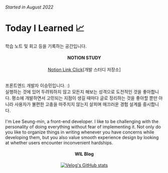 ###### Started in August 2022

# **Today I Learned 📈**

학습 노트 및 회고 등을 기록하는 공간입니다.
<div align=center><h4>NOTION STUDY</h4>
<a href="https://charmed-cheddar-7a6.notion.site/SEUNG-MIN-STUDY-9c3ea915dfce4bf38b7059c180734764" target="_blank">Notion Link Click</a>[개발 스터디 저장소]
  </div>
<br/>

프론트엔드 개발자 이승민입니다. :)<br />
실행하는 것에 있어 두려워하지 않고 모든지 해보는 성격으로 도전적인 것을 좋아합니다. 평소에 개발하면서 고민되는 지점이 생길 때마다 글로 정리하는 것을 좋아할 뿐만 아니라 사용자가 불편한 고충을 마주치지 않는지 살피며 매끄러운 경험 설계를 중시합니다.
<br /><br />
I'm Lee Seung-min, a front-end developer. I like to be challenging with the personality of doing everything without fear of implementing it. Not only do you like to organize things in writing whenever you have concerns while developing them, but you also value smooth experience design by looking at whether users encounter inconvenient hardships.

<h4 align="center"> WIL Blog </h4>
<div align="center" style="text-align:center">
  
  [![Velog's GitHub stats](https://velog-readme-stats.vercel.app/api?name=tmdals3785)](https://velog.io/@tmdals3785)
  
</div>
